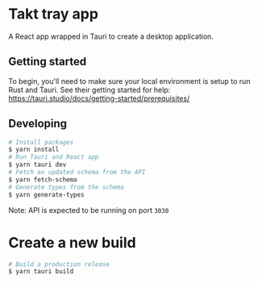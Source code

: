 # Takt tray app
A React app wrapped in Tauri to create a desktop application.

## Getting started
To begin, you'll need to make sure your local environment is setup to run Rust and Tauri.
See their getting started for help: https://tauri.studio/docs/getting-started/prerequisites/

## Developing
```sh
# Install packages
$ yarn install
# Run Tauri and React app
$ yarn tauri dev
# Fetch an updated schema from the API
$ yarn fetch-schema
# Generate types from the schema
$ yarn generate-types
```

Note: API is expected to be running on port `3030`

# Create a new build
```sh
# Build a production release
$ yarn tauri build
```
